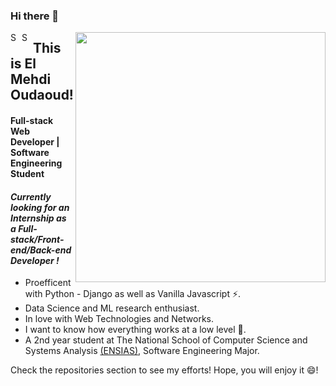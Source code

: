 

<!--
**Elcaveman/Elcaveman** is a ✨ _special_ ✨ repository because its `README.md` (this file) appears on your GitHub profile.

Here are some ideas to get you started:

- 🔭 I’m currently working on ...
- 🌱 I’m currently learning ...
- 👯 I’m looking to collaborate on ...
- 🤔 I’m looking for help with ...
- 💬 Ask me about ...
- 📫 How to reach me: ...
- 😄 Pronouns: ...
- ⚡ Fun fact: ...
-->
### Hi there 👋

[<img align="right" width="400" src="https://github-readme-stats.vercel.app/api?username=Elcaveman&show_icons=true"/>](https://github.com/Elcaveman/)

<a href="https://www.linkedin.com/in/el-mehdi-oudaoud-b796001a1/">
  <img align="left" alt="Shuvo's Linkdein" width="15px" src="https://cdn.jsdelivr.net/npm/simple-icons@v3/icons/linkedin.svg" />
</a>
<a href="https://github.com/Elcaveman/">
  <img align="left" alt="Shuvo's Github" width="15px" src="https://cdn.jsdelivr.net/npm/simple-icons@v3/icons/github.svg" />
</a>
<!--<a href="channel">
  <img align="left" alt="Shuvo's YouTube" width="15px" src="https://cdn.jsdelivr.net/npm/simple-icons@3.2.0/icons/youtube.svg" />
</a>

<a href="kaggle">
  <img align="left" alt="Shuvo's Kaggle" width="15px" src="https://cdn.jsdelivr.net/npm/simple-icons@3.1.0/icons/kaggle.svg" />
</a>-->



## This is El Mehdi Oudaoud!
#### Full-stack Web Developer | Software Engineering Student
#### *Currently looking for an Internship as a Full-stack/Front-end/Back-end Developer !*
- Proefficent with Python - Django as well as Vanilla Javascript ⚡. 
- Data Science and ML research enthusiast.
- In love with Web Technologies and Networks.
- I want to know how everything works at a low level 🤔.
- A 2nd year student at The National School of Computer Science and Systems Analysis [(ENSIAS)](http://ensias.um5.ac.ma/), Software Engineering Major. 

<!--**To know more:**  [Website](website), [LinkedIn](linkedin, [Email](email)-->

Check the repositories section to see my efforts! Hope, you will enjoy it 😄!
